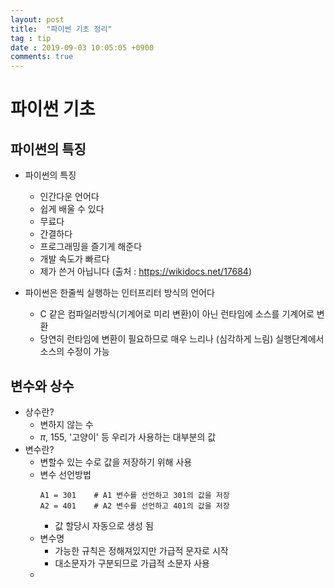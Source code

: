 ```yaml
---
layout: post
title:  "파이썬 기초 정리"
tag : tip
date : 2019-09-03 10:05:05 +0900
comments: true
---
```




# 파이썬 기초

## 파이썬의 특징

- 파이썬의 특징
  - 인간다운 언어다
  - 쉽게 배울 수 있다
  - 무료다
  - 간결하다
  - 프로그래밍을 즐기게 해준다
  - 개발 속도가 빠르다
  - 제가 쓴거 아닙니다 (출처 : https://wikidocs.net/17684)

- 파이썬은 한줄씩 실행하는 인터프리터 방식의 언어다
  - C 같은 컴파일러방식(기계어로 미리 변환)이 아닌 런타임에 소스를 기계어로 변환
  - 당연히 런타임에 변환이 필요하므로 매우 느리나 (심각하게 느림) 실행단계에서 소스의 수정이 가능


## 변수와 상수

- 상수란? 
  - 변하지 않는 수
  - $\pi$, 155, '고양이' 등 우리가 사용하는 대부분의 값
- 변수란?
  - 변할수 있는 수로 값을 저장하기 위해 사용
  - 변수 선언방법
    ```
    A1 = 301    # A1 변수를 선언하고 301의 값을 저장
    A2 = 401    # A2 변수를 선언하고 401의 값을 저장
    ```
    - 값 할당시 자동으로 생성 됨
  - 변수명
    - 가능한 규칙은 정해져있지만 가급적 문자로 시작
    - 대소문자가 구분되므로 가급적 소문자 사용
  - 
  



